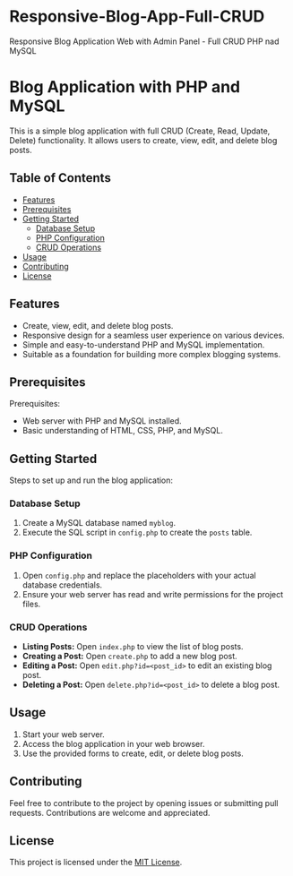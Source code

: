 # Responsive-Blog-App-Full-CRUD

Responsive Blog Application Web with Admin Panel - Full CRUD PHP nad MySQL

# Blog Application with PHP and MySQL

This is a simple blog application with full CRUD (Create, Read, Update, Delete) functionality. It allows users to create, view, edit, and delete blog posts.

## Table of Contents

- [Features](#features)
- [Prerequisites](#prerequisites)
- [Getting Started](#getting-started)
  - [Database Setup](#database-setup)
  - [PHP Configuration](#php-configuration)
  - [CRUD Operations](#crud-operations)
- [Usage](#usage)
- [Contributing](#contributing)
- [License](#license)

## Features

- Create, view, edit, and delete blog posts.
- Responsive design for a seamless user experience on various devices.
- Simple and easy-to-understand PHP and MySQL implementation.
- Suitable as a foundation for building more complex blogging systems.

## Prerequisites

Prerequisites:

- Web server with PHP and MySQL installed.
- Basic understanding of HTML, CSS, PHP, and MySQL.

## Getting Started

Steps to set up and run the blog application:

### Database Setup

1. Create a MySQL database named `myblog`.
2. Execute the SQL script in `config.php` to create the `posts` table.

### PHP Configuration

1. Open `config.php` and replace the placeholders with your actual database credentials.
2. Ensure your web server has read and write permissions for the project files.

### CRUD Operations

- **Listing Posts:** Open `index.php` to view the list of blog posts.
- **Creating a Post:** Open `create.php` to add a new blog post.
- **Editing a Post:** Open `edit.php?id=<post_id>` to edit an existing blog post.
- **Deleting a Post:** Open `delete.php?id=<post_id>` to delete a blog post.

## Usage

1. Start your web server.
2. Access the blog application in your web browser.
3. Use the provided forms to create, edit, or delete blog posts.

## Contributing

Feel free to contribute to the project by opening issues or submitting pull requests. Contributions are welcome and appreciated.

## License

This project is licensed under the [MIT License](LICENSE).

